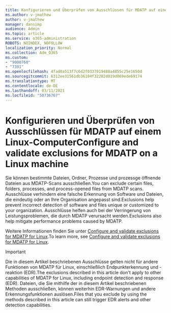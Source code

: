 ```yaml
---
title: Konfigurieren und Überprüfen von Ausschlüssen für MDATP auf einem Linux-Computer
ms.author: v-jmathew
author: v-jmathew
manager: dansimp
audience: Admin
ms.topic: article
ms.service: o365-administration
ROBOTS: NOINDEX, NOFOLLOW
localization_priority: Normal
ms.collection: Adm_O365
ms.custom:
- "9000760"
- "7391"
ms.openlocfilehash: 4fad0a513f7c6d2f0337019488a4055c25e1650d
ms.sourcegitcommit: 6312ee31561db36104f32282d019d069ede69174
ms.translationtype: MT
ms.contentlocale: de-DE
ms.lasthandoff: 03/11/2021
ms.locfileid: "50736767"
---
```

# <a name="configure-and-validate-exclusions-for-mdatp-on-a-linux-machine"></a><span data-ttu-id="6685c-102">Konfigurieren und Überprüfen von Ausschlüssen für MDATP auf einem Linux-Computer</span><span class="sxs-lookup"><span data-stu-id="6685c-102">Configure and validate exclusions for MDATP on a Linux machine</span></span>

<span data-ttu-id="6685c-103">Sie können bestimmte Dateien, Ordner, Prozesse und prozessge öffnende Dateien aus MDATP-Scans ausschließen.</span><span class="sxs-lookup"><span data-stu-id="6685c-103">You can exclude certain files, folders, processes, and process-opened files from MDATP scans.</span></span> <span data-ttu-id="6685c-104">Ausschlüsse verhindern eine falsche Erkennung von Software und Dateien, die eindeutig oder an Ihre Organisation angepasst sind.</span><span class="sxs-lookup"><span data-stu-id="6685c-104">Exclusions help prevent incorrect detection of software and files unique or customized to your organization.</span></span> <span data-ttu-id="6685c-105">Ausschlüsse helfen auch bei der Verringerung von Leistungsproblemen, die durch MDATP verursacht werden.</span><span class="sxs-lookup"><span data-stu-id="6685c-105">Exclusions also help mitigate performance problems caused by MDATP.</span></span>

<span data-ttu-id="6685c-106">Weitere Informationen finden Sie unter [Configure and validate exclusions for MDATP for Linux](https://go.microsoft.com/fwlink/?linkid=2144517).</span><span class="sxs-lookup"><span data-stu-id="6685c-106">To learn more, see [Configure and validate exclusions for MDATP for Linux](https://go.microsoft.com/fwlink/?linkid=2144517).</span></span>

> [!IMPORTANT]
> <span data-ttu-id="6685c-107">Die in diesem Artikel beschriebenen Ausschlüsse gelten nicht für andere Funktionen von MDATP für Linux, einschließlich Endpunkterkennung und -reaktion (EDR).</span><span class="sxs-lookup"><span data-stu-id="6685c-107">The exclusions described in this article don't apply to other capabilities of MDATP for Linux, including endpoint detection and response (EDR).</span></span> <span data-ttu-id="6685c-108">Dateien, die Sie mithilfe der in diesem Artikel beschriebenen Methoden ausschließen, können weiterhin EDR-Warnungen und andere Erkennungsfunktionen auslösen.</span><span class="sxs-lookup"><span data-stu-id="6685c-108">Files that you exclude by using the methods described in this article can still trigger EDR alerts and other detection capabilities.</span></span>
